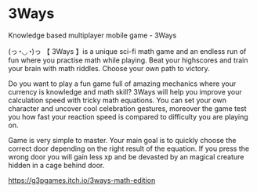 # 3Ways
Knowledge based multiplayer mobile game - 3Ways

(っ◔◡◔)っ 【 3Ways 】is a unique sci-fi math game and an endless run of fun where you practise math while playing. Beat your highscores and train your brain with math riddles. Choose your own path to victory.

Do you want to play a fun game full of amazing mechanics where your currency is knowledge and math skill? 3Ways will help you improve your calculation speed with tricky math equations. You can set your own character and uncover cool celebration gestures, moreover the game test you how fast your reaction speed is compared to difficulty you are playing on.

Game is very simple to master. Your main goal is to quickly choose the correct door depending on the right result of the equation. If you press the wrong door you will gain less xp and be devasted by an magical creature hidden in a cage behind door.

https://g3pgames.itch.io/3ways-math-edition
